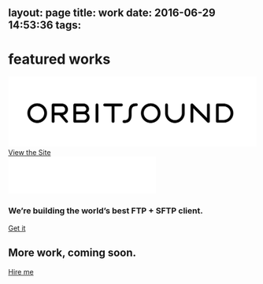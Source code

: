 layout: page
title: work
date: 2016-06-29 14:53:36
tags:
---

<h1 class="header work">featured works</h1>

<div class="orbitsound">
<div>
<img alt="Orbitsound" src="orbitsound_logo.svg">
<a class="big-button" href="https://orbitsound.co.nz">View the Site</a>
</div>
</div>

<div class="otherwork">
<div class="dymajo">
<img alt="DYMAJO" src="dymajo_logo.png">
<h3>We’re building the world’s best FTP + SFTP client.</h3>
<a href="https://dymajo.com">Get it</a>
</div>
<div class="hireme">
<h2>More work, coming soon.</h2>
<a href="mailto:&#106;&#111;&#110;&#111;&#064;&#106;&#111;&#110;&#111;&#099;&#111;&#111;&#112;&#101;&#114;&#046;&#099;&#111;&#109;">Hire me</a>
</div>
</div>

<style>
br {
	display: none;
}
.article-meta {
	display: none;
}
</style>